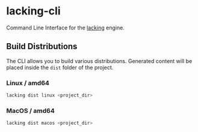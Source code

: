 # lacking-cli

Command Line Interface for the [lacking](https://github.com/mokiat/lacking) engine.

## Build Distributions

The CLI allows you to build various distributions. Generated content will be placed inside the `dist` folder of the project.

### Linux / amd64

```sh
lacking dist linux <project_dir>
```

### MacOS / amd64

```sh
lacking dist macos <project_dir>
```
